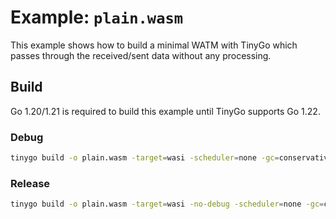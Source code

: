 # Example: `plain.wasm` 

This example shows how to build a minimal WATM with TinyGo which passes through the received/sent data without any processing.

## Build

Go 1.20/1.21 is required to build this example until TinyGo supports Go 1.22.

### Debug

```bash
tinygo build -o plain.wasm -target=wasi -scheduler=none -gc=conservative .
```

### Release

```bash
tinygo build -o plain.wasm -target=wasi -no-debug -scheduler=none -gc=conservative .
```